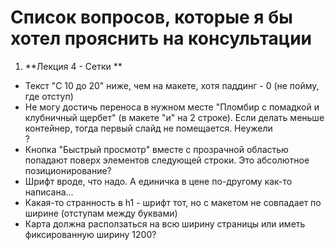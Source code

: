 # Список вопросов, которые я бы хотел прояснить на консультации

1. **Лекция 4 - Сетки **
 *  Текст "С 10 до 20" ниже, чем на макете, хотя паддинг - 0 (не пойму, где отступ)
 *  Не могу достичь переноса в нужном месте "Пломбир с помадкой и клубничный щербет" (в макете "и" на 2 строке). Если делать меньше контейнер, тогда первый слайд не помещается. Неужели <br>?
 *  Кнопка "Быстрый просмотр" вместе с прозрачной областью попадают поверх элементов следующей строки. Это абсолютное позиционирование?
 *  Шрифт вроде, что надо. А единичка в цене по-другому как-то написана...
 *  Какая-то странность в h1 - шрифт тот, но с макетом не совпадает по ширине (отступам между буквами)
 *  Карта должна расползаться на всю ширину страницы или иметь фиксированную ширину 1200?
